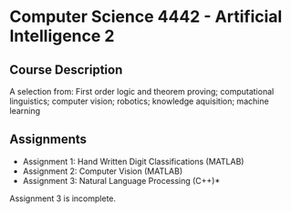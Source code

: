 # Computer Science 4442 - Artificial Intelligence 2

## Course Description

A selection from: First order logic and theorem proving; computational linguistics; computer vision; robotics; knowledge aquisition; machine learning

## Assignments

- Assignment 1: Hand Written Digit Classifications (MATLAB)
- Assignment 2: Computer Vision (MATLAB)
- Assignment 3: Natural Language Processing (C++)*

Assignment 3 is incomplete.

